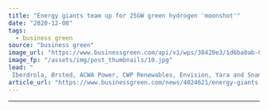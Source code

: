 ```yaml
---
title: "Energy giants team up for 25GW green hydrogen 'moonshot'"
date: "2020-12-08"
tags: 
  - business green
source: "business green"
image_url: "https://www.businessgreen.com/api/v1/wps/38420e3/1d6ba0ab-0336-44ea-a75f-db54417fb858/2/EMEC-hydrogen-storage-cylinders-Credit-Colin-Keldie-185x114.jpg"
image_fp: "/assets/img/post_thumbnails/10.jpg"
lead: "
 Iberdrola, Ørsted, ACWA Power, CWP Renewables, Envision, Yara and Snam lead UN-backed drive to halve cost of hydrogen by 2026 ..."
article_url: "https://www.businessgreen.com/news/4024621/energy-giants-team-25gw-green-hydrogen-moonshot"
---
```


---
